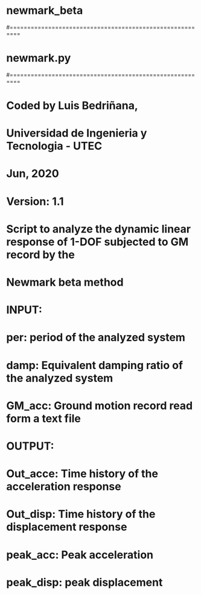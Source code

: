 # newmark_beta
#=========================================================          
#     newmark.py
#=========================================================
# Coded by Luis Bedriñana,
#          Universidad de Ingenieria y Tecnologia - UTEC    
#          Jun, 2020
# Version: 1.1
# 
# Script to analyze the dynamic linear response of 1-DOF subjected to GM record by the
# Newmark beta method
#
# INPUT:
#   per: period of the analyzed system
#   damp: Equivalent damping ratio of the analyzed system
#   GM_acc: Ground motion record read form a text file 
#
# OUTPUT:
#   Out_acce: Time history of the acceleration response
#   Out_disp: Time history of the displacement response 
#   peak_acc: Peak acceleration
#   peak_disp: peak displacement
